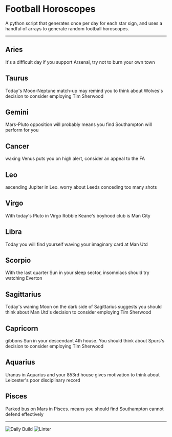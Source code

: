# Football Horoscopes

A python script that generates once per day for each star sign, and uses a handful of arrays to generate random football horoscopes.

---

<!-- horoscopes_item starts -->
<h2>Aries</h2><p>It's a difficult day if you support Arsenal, try not to burn your own town</p><h2>Taurus</h2><p>Today's Moon-Neptune match-up may remind you to think about Wolves's decision to consider employing Tim Sherwood</p><h2>Gemini</h2><p>Mars-Pluto opposition will probably means you find Southampton will perform for you</p><h2>Cancer</h2><p>waxing Venus puts you on high alert, consider an appeal to the FA</p><h2>Leo</h2><p>ascending Jupiter in Leo. worry about Leeds conceding too many shots</p><h2>Virgo</h2><p>With today's Pluto in Virgo Robbie Keane's boyhood club is Man City</p><h2>Libra</h2><p>Today you will find yourself waving your imaginary card at Man Utd</p><h2>Scorpio</h2><p>With the last quarter Sun in your sleep sector, insomniacs should try watching Everton</p><h2>Sagittarius</h2><p>Today's waning Moon on the dark side of Sagittarius suggests you should think about Man Utd's decision to consider employing Tim Sherwood</p><h2>Capricorn</h2><p>gibbons Sun in your descendant 4th house. You should think about Spurs's decision to consider employing Tim Sherwood</p><h2>Aquarius</h2><p>Uranus in Aquarius and your 853rd house gives motivation to think about Leicester's poor disciplinary record</p><h2>Pisces</h2><p>Parked bus on Mars in Pisces. means you should find Southampton cannot defend effectively</p>
<!-- horoscopes_item ends -->

---

![Daily Build](https://github.com/MatBenfield/horofootball.thechels.uk/workflows/Daily%20Build/badge.svg) ![Linter](https://github.com/MatBenfield/horofootball.thechels.uk/workflows/Linter/badge.svg)
